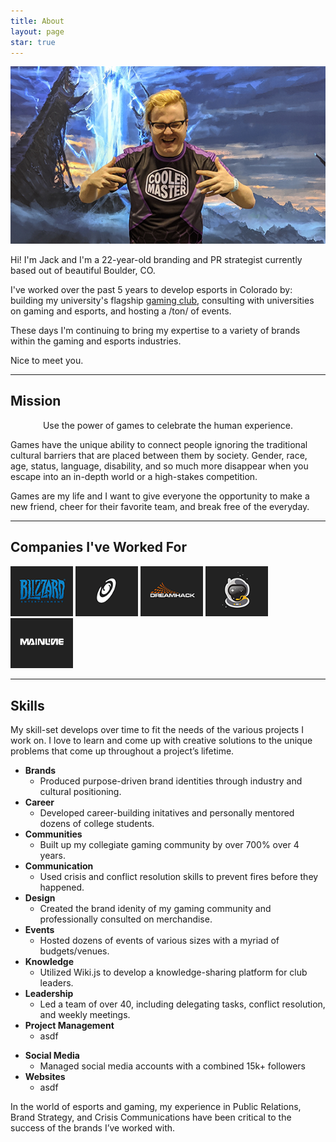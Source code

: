 ```yaml
---
title: About
layout: page
star: true
---
```

![Profile Image](/assets/images/prof.png)

Hi! I'm Jack and I'm a 22-year-old branding and PR strategist currently based out of beautiful Boulder, CO. 

I've worked over the past 5 years to develop esports in Colorado by: building my university's flagship [gaming club](https://cugaming.gg/), consulting with universities on gaming and esports, and hosting a /ton/ of events.

These days I'm continuing to bring my expertise to a variety of brands within the gaming and esports industries. 


Nice to meet you.

---

## Mission
<p style="text-align:center"><span class="evidence">Use the power of games to celebrate the human experience.</span></p>

Games have the unique ability to connect people ignoring the traditional cultural barriers that are placed between them by society. Gender, race, age, status, language, disability, and so much more disappear when you escape into an in-depth world or a high-stakes competition.

Games are my life and I want to give everyone the opportunity to make a new friend, cheer for their favorite team, and break free of the everyday.

---

## Companies I've Worked For

<p float="left">
	<a href="https://www.blizzard.com"><img src="/assets\images\companies/blizz.png" width="100" /></a>
	<a href="https://www.spaceproductions.org"><img src="/assets\images\companies/sp.png" width="100" /></a>
	<a href="https://www.dreamhack.com"><img src="/assets\images\companies/dreamhack.png" width="100" /></a>
	<a href="https://spacestationgaming.com"><img src="/assets\images\companies/ssg.png" width="100" /></a>
	<a href="https://mainline.gg"><img src="/assets\images\companies/ml.png" width="100" /></a>

</p>


---

## Skills
My skill-set develops over time to fit the needs of the various projects I work on. I love to learn and come up with creative solutions to the unique problems that come up throughout a project’s lifetime.

- <span style="font-weight: bold">Brands</span>
	- Produced purpose-driven brand identities through industry and cultural positioning.
- <span style="font-weight: bold">Career</span>
	- Developed career-building initatives and personally mentored dozens of college students.
- <span style="font-weight: bold">Communities</span>
	- Built up my collegiate gaming community by over 700% over 4 years.
- <span style="font-weight: bold">Communication</span>
	- Used crisis and conflict resolution skills to prevent fires before they happened.
- <span style="font-weight: bold">Design</span>
	- Created the brand idenity of my gaming community and professionally consulted on merchandise.
- <span style="font-weight: bold">Events</span>
	- Hosted dozens of events of various sizes with a myriad of budgets/venues.
- <span style="font-weight: bold">Knowledge</span>
	- Utilized Wiki.js to develop a knowledge-sharing platform for club leaders.
- <span style="font-weight: bold">Leadership</span>
	- Led a team of over 40, including delegating tasks, conflict resolution, and weekly meetings.
- <span style="font-weight: bold">Project Management</span>
	- asdf
<!---	- *Asanda, Git, Trello, Todoist, Wrike* --->
- <span style="font-weight: bold">Social Media</span>
	- Managed social media accounts with a combined 15k+ followers
- <span style="font-weight: bold">Websites</span>
	- asdf
<!---	- *CMS, DNS, LAMP/LEMP, SEO, VPS, this one 👀* --->

In the world of esports and gaming, my experience in Public Relations, Brand Strategy, and Crisis Communications have been critical to the success of the brands I’ve worked with.

<div class="breaker"></div>
